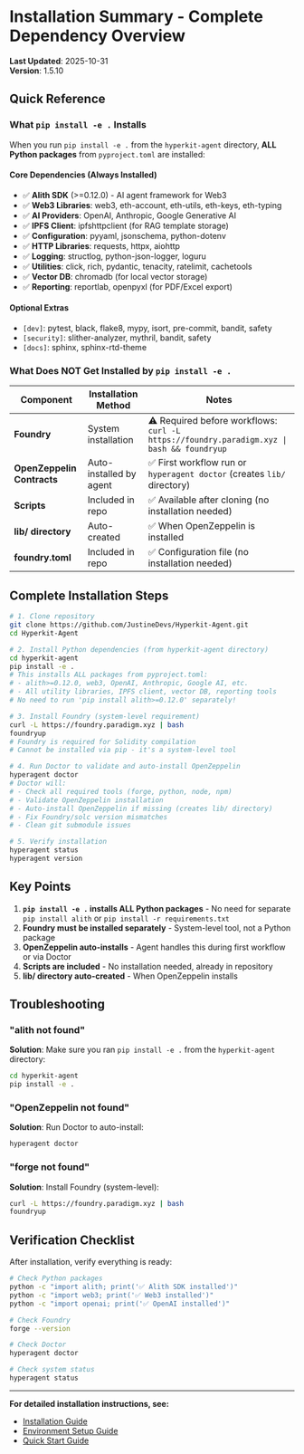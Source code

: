 # Installation Summary - Complete Dependency Overview

**Last Updated**: 2025-10-31  
**Version**: 1.5.10

## Quick Reference

### What `pip install -e .` Installs

When you run `pip install -e .` from the `hyperkit-agent` directory, **ALL Python packages** from `pyproject.toml` are installed:

#### Core Dependencies (Always Installed)
- ✅ **Alith SDK** (>=0.12.0) - AI agent framework for Web3
- ✅ **Web3 Libraries**: web3, eth-account, eth-utils, eth-keys, eth-typing
- ✅ **AI Providers**: OpenAI, Anthropic, Google Generative AI
- ✅ **IPFS Client**: ipfshttpclient (for RAG template storage)
- ✅ **Configuration**: pyyaml, jsonschema, python-dotenv
- ✅ **HTTP Libraries**: requests, httpx, aiohttp
- ✅ **Logging**: structlog, python-json-logger, loguru
- ✅ **Utilities**: click, rich, pydantic, tenacity, ratelimit, cachetools
- ✅ **Vector DB**: chromadb (for local vector storage)
- ✅ **Reporting**: reportlab, openpyxl (for PDF/Excel export)

#### Optional Extras
- `[dev]`: pytest, black, flake8, mypy, isort, pre-commit, bandit, safety
- `[security]`: slither-analyzer, mythril, bandit, safety
- `[docs]`: sphinx, sphinx-rtd-theme

### What Does NOT Get Installed by `pip install -e .`

| Component | Installation Method | Notes |
|-----------|---------------------|-------|
| **Foundry** | System installation | ⚠️ Required before workflows: `curl -L https://foundry.paradigm.xyz \| bash && foundryup` |
| **OpenZeppelin Contracts** | Auto-installed by agent | ✅ First workflow run or `hyperagent doctor` (creates `lib/` directory) |
| **Scripts** | Included in repo | ✅ Available after cloning (no installation needed) |
| **lib/ directory** | Auto-created | ✅ When OpenZeppelin is installed |
| **foundry.toml** | Included in repo | ✅ Configuration file (no installation needed) |

## Complete Installation Steps

```bash
# 1. Clone repository
git clone https://github.com/JustineDevs/Hyperkit-Agent.git
cd Hyperkit-Agent

# 2. Install Python dependencies (from hyperkit-agent directory)
cd hyperkit-agent
pip install -e .
# This installs ALL packages from pyproject.toml:
# - alith>=0.12.0, web3, OpenAI, Anthropic, Google AI, etc.
# - All utility libraries, IPFS client, vector DB, reporting tools
# No need to run 'pip install alith>=0.12.0' separately!

# 3. Install Foundry (system-level requirement)
curl -L https://foundry.paradigm.xyz | bash
foundryup
# Foundry is required for Solidity compilation
# Cannot be installed via pip - it's a system-level tool

# 4. Run Doctor to validate and auto-install OpenZeppelin
hyperagent doctor
# Doctor will:
# - Check all required tools (forge, python, node, npm)
# - Validate OpenZeppelin installation
# - Auto-install OpenZeppelin if missing (creates lib/ directory)
# - Fix Foundry/solc version mismatches
# - Clean git submodule issues

# 5. Verify installation
hyperagent status
hyperagent version
```

## Key Points

1. **`pip install -e .` installs ALL Python packages** - No need for separate `pip install alith` or `pip install -r requirements.txt`
2. **Foundry must be installed separately** - System-level tool, not a Python package
3. **OpenZeppelin auto-installs** - Agent handles this during first workflow or via Doctor
4. **Scripts are included** - No installation needed, already in repository
5. **lib/ directory auto-created** - When OpenZeppelin installs

## Troubleshooting

### "alith not found"
**Solution**: Make sure you ran `pip install -e .` from the `hyperkit-agent` directory:
```bash
cd hyperkit-agent
pip install -e .
```

### "OpenZeppelin not found"
**Solution**: Run Doctor to auto-install:
```bash
hyperagent doctor
```

### "forge not found"
**Solution**: Install Foundry (system-level):
```bash
curl -L https://foundry.paradigm.xyz | bash
foundryup
```

## Verification Checklist

After installation, verify everything is ready:

```bash
# Check Python packages
python -c "import alith; print('✅ Alith SDK installed')"
python -c "import web3; print('✅ Web3 installed')"
python -c "import openai; print('✅ OpenAI installed')"

# Check Foundry
forge --version

# Check Doctor
hyperagent doctor

# Check system status
hyperagent status
```

---

**For detailed installation instructions, see:**
- [Installation Guide](../../docs/INSTALLATION_GUIDE.md)
- [Environment Setup Guide](GUIDE/ENVIRONMENT_SETUP.md)
- [Quick Start Guide](GUIDE/QUICK_START.md)

